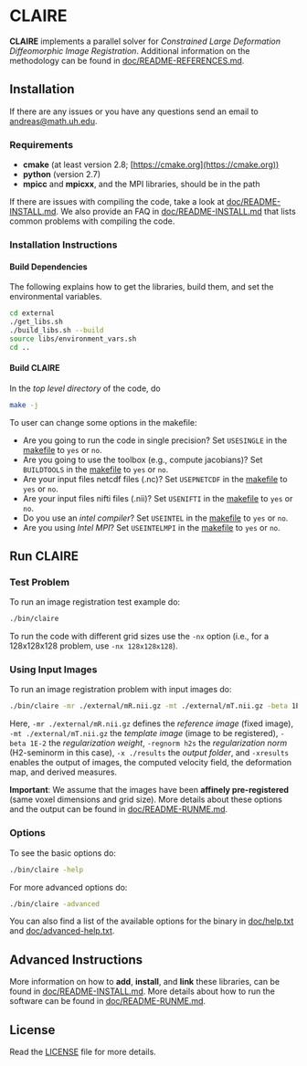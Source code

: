 # CLAIRE

**CLAIRE** implements a parallel solver for *Constrained Large Deformation Diffeomorphic Image Registration*. Additional information on the methodology can be found in [doc/README-REFERENCES.md](doc/README-REFERENCES.md).

## Installation

If there are any issues or you have any questions send an email to <andreas@math.uh.edu>.

### Requirements

* **cmake** (at least version 2.8; [https://cmake.org](https://cmake.org))
* **python** (version 2.7)
* **mpicc** and **mpicxx**, and the MPI libraries, should be in the path

If there are issues with compiling the code, take a look at [doc/README-INSTALL.md](doc/README-INSTALL.md). We also provide an FAQ in [doc/README-INSTALL.md](doc/README-INSTALL.md) that lists common problems with compiling the code.


### Installation Instructions

#### Build Dependencies

The following explains how to get the libraries, build them, and set the environmental variables.

```bash
cd external
./get_libs.sh
./build_libs.sh --build
source libs/environment_vars.sh
cd ..
```

#### Build CLAIRE


In the *top level directory* of the code, do

```bash
make -j
```

To user can change some options in the makefile:

* Are you going to run the code in single precision? Set `USESINGLE` in the [makefile](makefile) to `yes` or `no`.
* Are you going to use the toolbox (e.g., compute jacobians)? Set `BUILDTOOLS` in the [makefile](makefile) to `yes` or `no`.
* Are your input files netcdf files (.nc)? Set `USEPNETCDF` in the [makefile](makefile) to `yes` or `no`.
* Are your input files nifti files (.nii)? Set `USENIFTI` in the [makefile](makefile) to `yes` or `no`.
* Do you use an *intel compiler*? Set `USEINTEL` in the [makefile](makefile) to `yes` or `no`.
* Are you using *Intel MPI*? Set `USEINTELMPI` in the [makefile](makefile) to `yes` or `no`.

## Run CLAIRE


### Test Problem

To run an image registration test example do:

```bash
./bin/claire
```

To run the code with different grid sizes use the `-nx` option (i.e., for a 128x128x128 problem, use `-nx 128x128x128`).

### Using Input Images

To run an image registration problem with input images do:

```bash
./bin/claire -mr ./external/mR.nii.gz -mt ./external/mT.nii.gz -beta 1E-2 -regnorm h2s -xresults -x ./results
```

Here, `-mr ./external/mR.nii.gz` defines the *reference image* (fixed image), `-mt ./external/mT.nii.gz` the *template image* (image to be registered), `-beta 1E-2` the *regularization weight*,  `-regnorm h2s` the *regularization norm* (H2-seminorm in this case), `-x ./results` the *output folder*, and `-xresults` enables the output of images, the computed velocity field, the deformation map, and derived measures.

**Important**: We assume that the images have been **affinely pre-registered** (same voxel dimensions and grid size). More details about these options and the output can be found in [doc/README-RUNME.md](doc/README-RUNME.md).

### Options

To see the basic options do:

```bash
./bin/claire -help
```

For more advanced options do:

```bash
./bin/claire -advanced
```

You can also find a list of the available options for the binary in [doc/help.txt](doc/help.txt) and [doc/advanced-help.txt](doc/advanced-help.txt).


## Advanced Instructions

More information on how to **add**, **install**, and **link** these libraries, can be found in [doc/README-INSTALL.md](doc/README-INSTALL.md). More details about how to run the software can be found in [doc/README-RUNME.md](doc/README-RUNME.md).

## License

Read the [LICENSE](LICENSE) file for more details.
